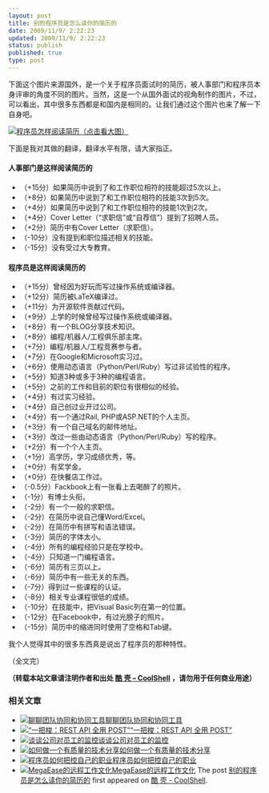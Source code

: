 ```yaml
---
layout: post
title: 别的程序员是怎么读你的简历的
date: 2009/11/9/ 2:22:23
updated: 2009/11/9/ 2:22:23
status: publish
published: true
type: post
---
```


下面这个图片来源国外，是一个关于程序员面试时的简历，被人事部门和程序员本身评审的角度不同的图片。当然，这是一个从国外面试的视角制作的图片，不过，可以看出，其中很多东西都是和国内是相同的。让我们通过这个图片也来了解一下自身吧。


[![程序员怎样阅读简历（点击看大图）](https://coolshell.cn/wp-content/uploads/2009/11/resume_comic-552x1024.png "程序员怎样阅读简历")](https://coolshell.cn/wp-content/uploads/2009/11/resume_comic.png)


下面是我对其做的翻译，翻译水平有限，请大家指正。



#### 人事部门是这样阅读简历的


* （+15分）如果简历中说到了和工作职位相符的技能超过5次以上。
* （+8分）如果简历中说到了和工作职位相符的技能3次到5次。
* （+4分）如果简历中说到了和工作职位相符的技能1次到2次。
* （+4分）Cover Letter（“求职信”或“自荐信”）提到了招聘人员。
* （+2分）简历中有Cover Letter（求职信）。
* （-10分）没有提到和职位描述相关的技能。
* （-15分）没有受过大专教育。


#### 程序员是这样阅读简历的


* （+15分）曾经因为好玩而写过操作系统或编译器。
* （+12分）简历被LaTeX编译过。
* （+11分）为开源软件贡献过代码。
* （+9分）上学的时候曾经写过操作系统或编译器。
* （+8分）有一个BLOG分享技术知识。
* （+8分）编程/机器人/工程俱乐部主席。
* （+7分）编程/机器人/工程竞赛参与者。
* （+7分）在Google和Microsoft实习过。
* （+6分）使用动态语言（Python/Perl/Ruby）写过非试验性的程序。
* （+5分）知道3种或多于3种的编程语言。
* （+5分）之前的工作和目前的职位有很相似的经验。
* （+4分）有过实习经验。
* （+4分）自己创过业开过公司。
* （+4分）有一个通过Rail, PHP或ASP.NET的个人主页。
* （+3分）有一个自己域名的邮件地址。
* （+3分）改过一些由动态语言（Python/Perl/Ruby）写的程序。
* （+2分）有一个个人主页。
* （+1分）高学历，学习成绩优秀，等。
* （+0分）有奖学金。
* （+0分）在快餐店工作过。
* （-0.5分）Fackbook上有一张看上去喝醉了的照片。
* （-1分）有博士头衔。
* （-2分）有一个一般的求职信。
* （-2分）在简历中说自己懂Word/Excel。
* （-2分）在简历中有拼写和语法错误。
* （-3分）简历的字体太小。
* （-4分）所有的编程经验只是在学校中。
* （-4分）只知道一门编程语言。
* （-6分）简历有三页以上。
* （-6分）简历中有一些无关的东西。
* （-7分）得到过一些课程的认证。
* （-8分）相关专业课程很低的成绩。
* （-10分）在技能中，把Visual Basic列在第一的位置。
* （-12分）在Facebook中，有过光膀子的照片。
* （-15分）简历中的缩进同时使用了空格和Tab键。


我个人觉得其中的很多东西真是说出了程序员的那种特性。


（全文完）



**（转载本站文章请注明作者和出处 [酷 壳 – CoolShell](https://coolshell.cn/) ，请勿用于任何商业用途）**



### 相关文章

* [![聊聊团队协同和协同工具](https://coolshell.cn/wp-content/uploads/2022/10/communication-150x150.png)](https://coolshell.cn/articles/22298.html)[聊聊团队协同和协同工具](https://coolshell.cn/articles/22298.html)
* [![“一把梭：REST API 全用 POST”](https://coolshell.cn/wp-content/uploads/2022/02/http_method-150x150.png)](https://coolshell.cn/articles/22173.html)[“一把梭：REST API 全用 POST”](https://coolshell.cn/articles/22173.html)
* [![谈谈公司对员工的监控](https://coolshell.cn/wp-content/uploads/2022/02/monitoring-150x150.jpeg)](https://coolshell.cn/articles/22157.html)[谈谈公司对员工的监控](https://coolshell.cn/articles/22157.html)
* [![如何做一个有质量的技术分享](https://coolshell.cn/wp-content/uploads/2021/07/knowledge_sharing-300x169-1-150x150.jpeg)](https://coolshell.cn/articles/21589.html)[如何做一个有质量的技术分享](https://coolshell.cn/articles/21589.html)
* [![程序员如何把控自己的职业](https://coolshell.cn/wp-content/uploads/2020/08/programmer.01-e1596792460687-150x150.png)](https://coolshell.cn/articles/20977.html)[程序员如何把控自己的职业](https://coolshell.cn/articles/20977.html)
* [![MegaEase的远程工作文化](https://coolshell.cn/wp-content/uploads/2020/01/remote-150x150.jpg)](https://coolshell.cn/articles/20765.html)[MegaEase的远程工作文化](https://coolshell.cn/articles/20765.html)
The post [别的程序员是怎么读你的简历的](https://coolshell.cn/articles/1695.html) first appeared on [酷 壳 - CoolShell](https://coolshell.cn).